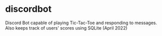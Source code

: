 # discordbot

Discord Bot capable of playing Tic-Tac-Toe and responding to messages.
Also keeps track of users' scores using SQLite (April 2022)
